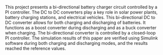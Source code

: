 This project presents a bi-directional battery charger circuit
controlled by a PI controller. The DC to DC converters play a key role in solar power plants, battery charging stations, and electrical vehicles. This bi-directional DC to DC converter allows for both charging and discharging of batteries. It functions as a boost converter during discharging and as a buck converter when charging. The bi-directional converter is controlled by a closed-loop PI controller. The simulation results of this paper are verified using Simulink software during both charging and discharging modes, and the results reached the reference values.
